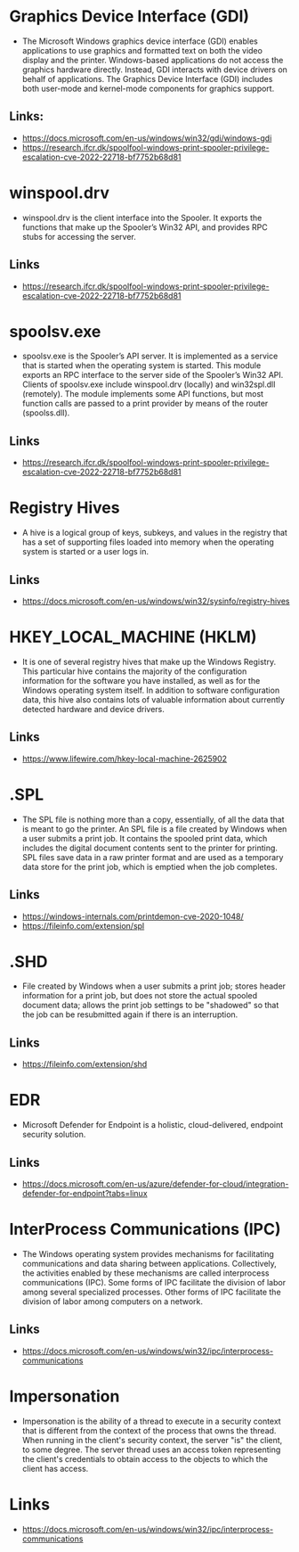 # Graphics Device Interface (GDI)
- The Microsoft Windows graphics device interface (GDI) enables applications to use graphics and formatted text on both the video display and the printer. Windows-based applications do not access the graphics hardware directly. Instead, GDI interacts with device drivers on behalf of applications.
  The Graphics Device Interface (GDI) includes both user-mode and kernel-mode components for graphics support.
  
## Links:
- https://docs.microsoft.com/en-us/windows/win32/gdi/windows-gdi
- https://research.ifcr.dk/spoolfool-windows-print-spooler-privilege-escalation-cve-2022-22718-bf7752b68d81

# winspool.drv
- winspool.drv is the client interface into the Spooler. It exports the functions that make up the Spooler’s Win32 API, and provides RPC stubs for accessing the server.

## Links
- https://research.ifcr.dk/spoolfool-windows-print-spooler-privilege-escalation-cve-2022-22718-bf7752b68d81

# spoolsv.exe
- spoolsv.exe is the Spooler’s API server. It is implemented as a service that is started when the operating system is started. This module exports an RPC interface to the server side of the Spooler’s Win32 API. Clients of spoolsv.exe include winspool.drv (locally) and win32spl.dll (remotely). The module implements some API functions, but most function calls are passed to a print provider by means of the router (spoolss.dll).

## Links
- https://research.ifcr.dk/spoolfool-windows-print-spooler-privilege-escalation-cve-2022-22718-bf7752b68d81
   
# Registry Hives
- A hive is a logical group of keys, subkeys, and values in the registry that has a set of supporting files loaded into memory when the operating system is started or a user logs in.

## Links
- https://docs.microsoft.com/en-us/windows/win32/sysinfo/registry-hives


# HKEY_LOCAL_MACHINE (HKLM)
- It is one of several registry hives that make up the Windows Registry. This particular hive contains the majority of the configuration information for the software you have installed, as well as for the Windows operating system itself.
  In addition to software configuration data, this hive also contains lots of valuable information about currently detected hardware and device drivers.
  
## Links
- https://www.lifewire.com/hkey-local-machine-2625902

# .SPL
- The SPL file is nothing more than a copy, essentially, of all the data that is meant to go the printer.
  An SPL file is a file created by Windows when a user submits a print job. It contains the spooled print data, which includes the digital document contents sent to the printer for printing. SPL files save data in a raw printer format and are used as a temporary data store for the print job, which is emptied when the job completes.

## Links
- https://windows-internals.com/printdemon-cve-2020-1048/
- https://fileinfo.com/extension/spl

# .SHD
- File created by Windows when a user submits a print job; stores header information for a print job, but does not store the actual spooled document data; allows the print job settings to be "shadowed" so that the job can be resubmitted again if there is an interruption.

## Links
- https://fileinfo.com/extension/shd

# EDR
- Microsoft Defender for Endpoint is a holistic, cloud-delivered, endpoint security solution. 

## Links
- https://docs.microsoft.com/en-us/azure/defender-for-cloud/integration-defender-for-endpoint?tabs=linux

# InterProcess Communications (IPC)
- The Windows operating system provides mechanisms for facilitating communications and data sharing between applications. Collectively, the activities enabled by these mechanisms are called interprocess communications (IPC). Some forms of IPC facilitate the division of labor among several specialized processes. Other forms of IPC facilitate the division of labor among computers on a network.

## Links
- https://docs.microsoft.com/en-us/windows/win32/ipc/interprocess-communications

# Impersonation
- Impersonation is the ability of a thread to execute in a security context that is different from the context of the process that owns the thread. When running in the client's security context, the server "is" the client, to some degree. The server thread uses an access token representing the client's credentials to obtain access to the objects to which the client has access.

# Links
- https://docs.microsoft.com/en-us/windows/win32/ipc/interprocess-communications


